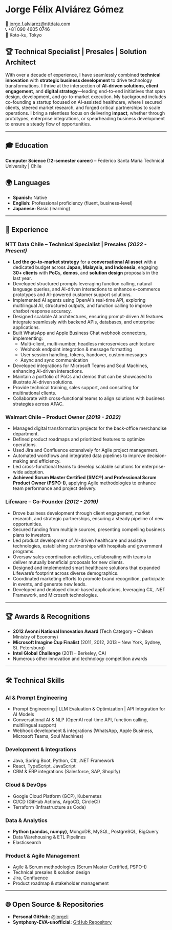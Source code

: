 # Jorge Félix Alviárez Gómez  
📧 jorge.f.alviarez@nttdata.com  
📞 +81 090 4605 0746  
📍 Koto-ku, Tokyo  

## 🏆 Technical Specialist | Presales | Solution Architect  

With over a decade of experience, I have seamlessly combined **technical innovation** with **strategic business development** to drive technology transformations. I thrive at the intersection of **AI-driven solutions, client engagement**, and **digital strategy**—leading end-to-end initiatives that span design, development, and go-to-market execution. My background includes co-founding a startup focused on AI-assisted healthcare, where I secured clients, steered market research, and forged critical partnerships to scale operations. I bring a relentless focus on delivering **impact**, whether through prototypes, enterprise integrations, or spearheading business development to ensure a steady flow of opportunities.

---

## 🎓 Education  
**Computer Science (12-semester career)** – Federico Santa María Technical University | Chile  

## 🌍 Languages  
- **Spanish:** Native  
- **English:** Professional proficiency (fluent, business-level)  
- **Japanese:** Basic (learning)  

---

## 💼 Experience  

### **NTT Data Chile – Technical Specialist | Presales** _(2022 - Present)_  
- **Led the go-to-market strategy** for a **conversational AI asset** with a dedicated budget across **Japan, Malaysia, and Indonesia**, engaging **30+ clients** with **PoC**s, **demos**, and **solution design** proposals in the last year.  
- Developed structured prompts leveraging function calling, natural language queries, and AI-driven interactions to enhance e-commerce prototypes and AI-powered customer support solutions.  
- Implemented AI agents using OpenAI’s real-time API, exploring multilingual AI, structured outputs, and function calling to improve chatbot response accuracy.  
- Designed scalable AI architectures, ensuring prompt-driven AI features integrate seamlessly with backend APIs, databases, and enterprise applications.  
- Built WhatsApp and Apple Business Chat webhook connectors, implementing:  
  - Multi-client, multi-number, headless microservices architecture  
  - Webhook endpoint integration & message formatting  
  - User session handling, tokens, handover, custom messages  
  - Async and sync communication  
- Developed integrations for Microsoft Teams and Soul Machines, enhancing AI-driven interactions.  
- Maintain a portfolio of PoCs and demos that can be showcased to illustrate AI-driven solutions.  
- Provide technical training, sales support, and consulting for multinational clients.  
- Collaborate with cross-functional teams to align solutions with business strategies across APAC.  

### **Walmart Chile – Product Owner** _(2019 - 2022)_  
- Managed digital transformation projects for the back-office merchandise department.  
- Defined product roadmaps and prioritized features to optimize operations.  
- Used Jira and Confluence extensively for Agile project management.  
- Automated workflows and integrated data pipelines to improve decision-making and efficiency.  
- Led cross-functional teams to develop scalable solutions for enterprise-wide adoption.  
- **Achieved Scrum Master Certified (SMC®) and Professional Scrum Product Owner (PSPO-I)**, applying Agile methodologies to enhance team performance and project delivery.  

### **Lifeware – Co-Founder** _(2012 - 2019)_  
- Drove business development through client engagement, market research, and strategic partnerships, ensuring a steady pipeline of new opportunities.  
- Secured funding from multiple sources, presenting compelling business plans to investors.  
- Led product development of AI-driven healthcare and assistive technologies, establishing partnerships with hospitals and government programs.  
- Oversaw sales coordination activities, collaborating with teams to deliver mutually beneficial proposals for new clients.  
- Designed and implemented smart healthcare solutions that expanded Lifeware’s footprint across diverse demographics.  
- Coordinated marketing efforts to promote brand recognition, participate in events, and generate new leads.  
- Developed and deployed cloud-based applications, leveraging C#, .NET Framework, and Microsoft technologies.  

---

## 🏆 Awards & Recognitions  
- **2012 Avonni National Innovation Award** (Tech Category – Chilean Ministry of Economy)  
- **Microsoft Imagine Cup Finalist** (2011, 2012, 2013 – New York, Sydney, St. Petersburg)  
- **Intel Global Challenge** (2011 – Berkeley, CA)  
- Numerous other innovation and technology competition awards  

---

## 🛠 Technical Skills  

### **AI & Prompt Engineering**  
- Prompt Engineering | LLM Evaluation & Optimization | API Integration for AI Models  
- Conversational AI & NLP (OpenAI real-time API, function calling, multilingual support)  
- Webhook development & integrations (WhatsApp, Apple Business, Microsoft Teams, Soul Machines)

### **Development & Integrations**  
- Java, Spring Boot, Python, C#, .NET Framework  
- React, TypeScript, JavaScript  
- CRM & ERP integrations (Salesforce, SAP, Shopify)

### **Cloud & DevOps**  
- Google Cloud Platform (GCP), Kubernetes  
- CI/CD (GitHub Actions, ArgoCD, CircleCI)  
- Terraform (Infrastructure as Code)

### **Data & Analytics**  
- **Python (pandas, numpy),** MongoDB, MySQL, PostgreSQL, BigQuery  
- Data Warehousing & ETL Pipelines  
- Elasticsearch  

### **Product & Agile Management**  
- Agile & Scrum methodologies (Scrum Master Certified, PSPO-I)  
- Technical presales & solution design  
- Jira, Confluence  
- Product roadmap & stakeholder management  

---

## 🌐 Open Source & Repositories  
- **Personal GitHub:** [@jorgeli](https://github.com/jorgeli)  
- **Syntphony-EVA-unofficial:** [GitHub Repository](https://github.com/Syntphony-EVA-unofficial)

